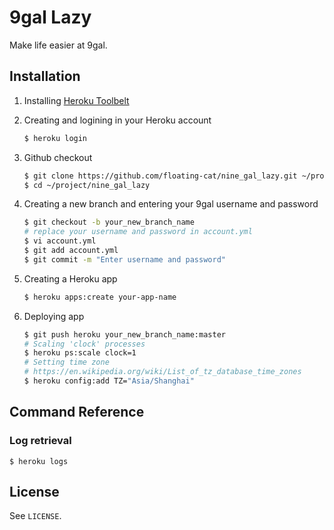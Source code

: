 # 9gal Lazy

Make life easier at 9gal.

## Installation

1. Installing [Heroku Toolbelt](https://toolbelt.heroku.com/)

2. Creating and logining in your Heroku account

    ```bash
    $ heroku login
    ```

3. Github checkout

    ```bash
    $ git clone https://github.com/floating-cat/nine_gal_lazy.git ~/project/nine_gal_lazy
    $ cd ~/project/nine_gal_lazy
    ```

4. Creating a new branch and entering your 9gal username and password

    ```bash
    $ git checkout -b your_new_branch_name
    # replace your username and password in account.yml
    $ vi account.yml
    $ git add account.yml
    $ git commit -m "Enter username and password"
    ```

5. Creating a Heroku app

    ```bash
    $ heroku apps:create your-app-name
    ```

6. Deploying app

    ```bash
    $ git push heroku your_new_branch_name:master
    # Scaling 'clock' processes
    $ heroku ps:scale clock=1
    # Setting time zone
    # https://en.wikipedia.org/wiki/List_of_tz_database_time_zones
    $ heroku config:add TZ="Asia/Shanghai"
    ```

## Command Reference

### Log retrieval

```
$ heroku logs
```

## License
See `LICENSE`.